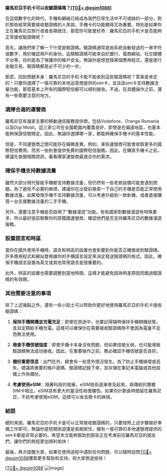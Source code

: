 **羅馬尼亞手机卡可以收驗證碼嗎？[[TG💪+ @esim1088](https://t.me/s/esim1088)]**

在這個數字化的時代，手機和網絡已經成為我們日常生活中不可或缺的一部分。對於那些經常需要接收驗證碼的人來說，手機卡的功能顯得尤為重要。特別是如果你正在羅馬尼亞旅行或者長期居住，那麼你可能會好奇：羅馬尼亞的手机卡是否能夠正常接收驗證碼呢？

首先，讓我們來了解一下什麼是驗證碼。驗證碼通常是由系統自動發送的一串字符或數字，用於確認用戶的身份。這類驗證碼可能來自於銀行、電商網站、社交媒體平台等，目的是為了保護你的帳戶安全。無論你是想登錄某個應用程式，還是進行金融交易，驗證碼都是必不可少的一步。

那麼，回到問題本身：羅馬尼亞的手机卡能不能收到這些驗證碼呢？答案是肯定的！只要你選擇了一張可靠的本地运营商提供的sim卡，並且該sim卡支持數據流量功能，那麼基本上所有的國際短信都可以順利接收。不過，在具體操作之前，還有一些需要注意的地方。

### 選擇合適的運營商

羅馬尼亞有幾家主要的移動通信服務提供商，包括Vodafone、Orange Romania以及Digi Mobil。這三家公司在全國範圍內覆蓋良好，即使是在偏遠地區，也基本能夠保證信號穩定。因此，無論你選擇哪一家，都能夠確保手機卡的基本性能。

但是，不同運營商之間可能存在細微差異。例如，某些運營商可能會收取更多的國際短信費用，而另一些則會提供免費的國際短信服務。因此，在購買手機卡之前，建議先查閱相關資訊，看看哪家運營商最適合你的需求。

### 確保手機支持數據流量

雖然大部分現代智能手機都支持數據流量，但仍然有一些老款設備可能會遇到問題。為了避免不必要的麻煩，建議你在出發前檢查一下自己的手機是否能正常使用數據流量。如果發現手機不支持數據流量，可以考慮升級到一款新機，或者直接購買一台支援數據流量的二手手機。

另外，還要注意手機是否啟用了“數據漫遊”功能。有些國家對數據漫遊有特殊要求，所以最好提前聯繫你的原籍國運營商，確認他們是否支持羅馬尼亞的數據漫遊服務。

### 設置語言和時區

當你在國外使用手機時，語言和時區的設置也會影響到你能否正確接收到驗證碼。許多應用程式和網站會根據你的手機語言設定來決定發送驗證碼的格式。因此，確保手機語言設置為英文或其他常用語言是很重要的。

此外，時區的設置也需要調整到當地時間，這樣才能避免因為時差原因而錯過驗證碼的有效期。

### 其他需要注意的事項

除了上述幾點之外，還有一些小貼士可以帮助你更好地使用羅馬尼亞的手机卡接收驗證碼：

1. **保持手機開機並充電充足**：即使在旅途中，也要記得隨時保持手機開機狀態，並且定期給手機充電。這樣可以確保你在需要接收驗證碼時不會因為電量不足而無法使用。
   
2. **檢查手機信號強度**：即使手機卡本身沒有問題，但如果信號太弱，也可能導致驗證碼無法成功接收。因此，在重要操作之前，務必確認手機信號是否良好。

3. **備份重要信息**：出門在外，總會有一些意外情況發生。為了防止手機損壞或丟失，建議將重要的帳戶密碼、驗證碼記錄下來，並存儲在筆記本電腦或其他設備上作為備份。

4. **考慮使用eSIM**：隨著科技的發展，eSIM技術逐漸普及起來。與傳統的實體SIM卡相比，eSIM具有更大的靈活性和便攜性。如果你計劃長時間留在羅馬尼亞，不妨考慮使用eSIM，這樣可以省去換卡的麻煩。

### 結語

總的來說，羅馬尼亞的手机卡是可以正常接收驗證碼的，只要按照上述步驟做好準備工作即可。無論你是短期旅遊還是長期居住，擁有一張可靠的本地運營商提供的sim卡都是非常必要的。希望本文能夠幫助到那些正在考慮前往羅馬尼亞的朋友們，讓你們的旅程更加順利愉快！

最後，再次提醒大家，如果在使用過程中遇到任何問題，可以隨時訪問[TG💪+ @esim1088](https://t.me/s/esim1088)獲取更多幫助和支持。祝大家旅途愉快！

[[TG💪+ @esim1088](https://t.me/s/esim1088) ![Image](https://i.postimg.cc/4NQfJmqS/Snipaste-2025-05-13-00-14-12.png)]